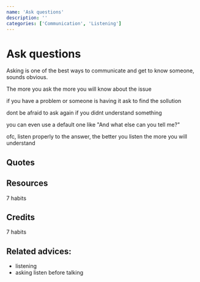 ```yaml
---
name: 'Ask questions'
description: ''
categories: ['Communication', 'Listening']
---
```

# Ask questions

Asking is one of the best ways to communicate and get to know someone, sounds obvious.

The more you ask the more you will know about the issue

if you have a problem or someone is having it ask to find the sollution

dont be afraid to ask again if you didnt understand something

you can even use a default one like "And what else can you tell me?"

ofc, listen properly to the answer, the better you listen the more you will understand

## Quotes

## Resources

7 habits

## Credits

7 habits

## Related advices:

- listening
- asking
listen before talking
